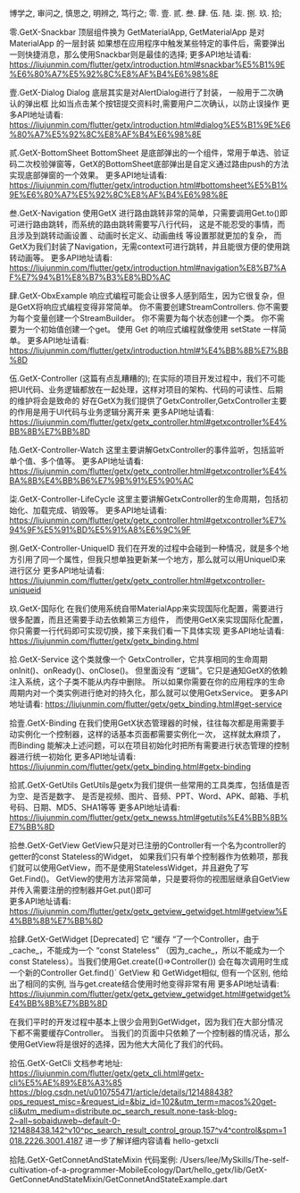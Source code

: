 博学之, 审问之, 慎思之, 明辨之, 笃行之;
零. 壹. 贰. 叁. 肆. 伍. 陆. 柒. 捌. 玖. 拾;















零.GetX-Snackbar
  顶层组件换为 GetMaterialApp, GetMaterialApp 是对 MaterialApp 的一层封装
  如果想在应用程序中触发某些特定的事件后，需要弹出一则快捷消息，那么使用Snackbar则是最佳的选择;
  更多API地址请看: 
    https://liujunmin.com/flutter/getx/introduction.html#snackbar%E5%B1%9E%E6%80%A7%E5%92%8C%E8%AF%B4%E6%98%8E
  

壹.GetX-Dialog
  Dialog 底层其实是对AlertDialog进行了封装， 一般用于二次确认的弹出框
  比如当点击某个按钮提交资料时,需要用户二次确认，以防止误操作
  更多API地址请看: 
    https://liujunmin.com/flutter/getx/introduction.html#dialog%E5%B1%9E%E6%80%A7%E5%92%8C%E8%AF%B4%E6%98%8E
  
贰.GetX-BottomSheet
  BottomSheet 是底部弹出的一个组件，常用于单选、验证码二次校验弹窗等，GetX的BottomSheet底部弹出是自定义通过路由push的方法实现底部弹窗的一个效果。
  更多API地址请看: 
    https://liujunmin.com/flutter/getx/introduction.html#bottomsheet%E5%B1%9E%E6%80%A7%E5%92%8C%E8%AF%B4%E6%98%8E
  


叁.GetX-Navigation
  使用GetX 进行路由跳转非常的简单，只需要调用Get.to()即可进行路由跳转，而系统的路由跳转需要写八行代码，
  这是不能忍受的事情，而且涉及到跳转动画设置 、动画时长定义、动画曲线 等设置那就更加的复杂，
  而GetX为我们封装了Navigation，无需context可进行跳转，并且能很方便的使用跳转动画等。
  更多API地址请看: 
    https://liujunmin.com/flutter/getx/introduction.html#navigation%E8%B7%AF%E7%94%B1%E8%B7%B3%E8%BD%AC


肆.GetX-ObxExample
  响应式编程可能会让很多人感到陌生，因为它很复杂，但是GetX将响应式编程变得非常简单。
    你不需要创建StreamControllers.
    你不需要为每个变量创建一个StreamBuilder。
    你不需要为每个状态创建一个类。
    你不需要为一个初始值创建一个get。
  使用 Get 的响应式编程就像使用 setState 一样简单。
  更多API地址请看: 
    https://liujunmin.com/flutter/getx/introduction.html#%E4%BB%8B%E7%BB%8D


伍.GetX-Controller  (这篇有点乱糟糟的);
  在实际的项目开发过程中，我们不可能把UI代码、业务逻辑都放在一起处理，这样对项目的架构、代码的可读性、后期的维护将会是致命的
  好在GetX为我们提供了GetxController,GetxController主要的作用是用于UI代码与业务逻辑分离开来
  更多API地址请看: 
    https://liujunmin.com/flutter/getx/getx_controller.html#getxcontroller%E4%BB%8B%E7%BB%8D


陆.GetX-Controller-Watch
  这里主要讲解GetxController的事件监听，包括监听单个值、多个值等。
  更多API地址请看: 
    https://liujunmin.com/flutter/getx/getx_controller.html#getxcontroller%E4%BA%8B%E4%BB%B6%E7%9B%91%E5%90%AC


柒.GetX-Controller-LifeCycle
  这里主要讲解GetxController的生命周期，包括初始化、加载完成、销毁等。
  更多API地址请看: 
    https://liujunmin.com/flutter/getx/getx_controller.html#getxcontroller%E7%94%9F%E5%91%BD%E5%91%A8%E6%9C%9F


捌.GetX-Controller-UniqueID
  我们在开发的过程中会碰到一种情况，就是多个地方引用了同一个属性，但我只想单独更新某一个地方，那么就可以用UniqueID来进行区分
  更多API地址请看: 
    https://liujunmin.com/flutter/getx/getx_controller.html#getxcontroller-uniqueid


玖.GetX-国际化
  在我们使用系统自带MaterialApp来实现国际化配置，需要进行很多配置，而且还需要手动去依赖第三方组件，
  而使用GetX来实现国际化配置，你只需要一行代码即可实现切换，接下来我们看一下具体实现
  更多API地址请看: 
    https://liujunmin.com/flutter/getx/getx_binding.html


拾.GetX-Service
  这个类就像一个 GetxController，它共享相同的生命周期onInit()、onReady()、onClose()。 
  但里面没有 “逻辑”。它只是通知GetX的依赖注入系统，这个子类不能从内存中删除。
  所以如果你需要在你的应用程序的生命周期内对一个类实例进行绝对的持久化，那么就可以使用GetxService。
  更多API地址请看: 
    https://liujunmin.com/flutter/getx/getx_binding.html#get-service


拾壹.GetX-Binding
  在我们使用GetX状态管理器的时候，往往每次都是用需要手动实例化一个控制器，这样的话基本页面都需要实例化一次，
  这样就太麻烦了，而Binding 能解决上述问题，可以在项目初始化时把所有需要进行状态管理的控制器进行统一初始化
  更多API地址请看: 
    https://liujunmin.com/flutter/getx/getx_binding.html#getx-binding


拾贰.GetX-GetUtils
  GetUtils是getx为我们提供一些常用的工具类库，包括值是否为空、是否是数字、
  是否是视频、图片、音频、PPT、Word、APK、邮箱、手机号码、日期、MD5、SHA1等等
  更多API地址请看: 
    https://liujunmin.com/flutter/getx/getx_newss.html#getutils%E4%BB%8B%E7%BB%8D


拾叁.GetX-GetView
  GetView只是对已注册的Controller有一个名为controller的getter的const Stateless的Widget，
  如果我们只有单个控制器作为依赖项，那我们就可以使用GetView，而不是使用StatelessWidget，并且避免了写Get.Find()。
  GetView的使用方法非常简单，只是要将你的视图层继承自GetView并传入需要注册的控制器并Get.put()即可  
  更多API地址请看: 
    https://liujunmin.com/flutter/getx/getx_getview_getwidget.html#getview%E4%BB%8B%E7%BB%8D

拾肆.GetX-GetWidget [Deprecated]
  它 “缓存 “了一个Controller，由于_cache_，不能成为一个 “const Stateless”
  （因为_cache_，所以不能成为一个const Stateless）。当我们使用Get.create(()=>Controller())
   会在每次调用时生成一个新的Controller Get.find()`
   GetView 和 GetWidget相似, 但有一个区别, 他给出了相同的实例, 当与get.create结合使用时他变得非常有用
  更多API地址请看:
    https://liujunmin.com/flutter/getx/getx_getview_getwidget.html#getwidget%E4%BB%8B%E7%BB%8D
  
  在我们平时的开发过程中基本上很少会用到GetWidget，因为我们在大部分情况下都不需要缓存Controller。
  当我们的页面中只依赖了一个控制器的情况话，那么使用GetView将是很好的选择，因为他大大简化了我们的代码。
  

拾伍.GetX-GetCli
  文档参考地址:
    https://liujunmin.com/flutter/getx/getx_cli.html#getx-cli%E5%AE%89%E8%A3%85
    https://blog.csdn.net/u010755471/article/details/121488438?ops_request_misc=&request_id=&biz_id=102&utm_term=macos%20get-cli&utm_medium=distribute.pc_search_result.none-task-blog-2~all~sobaiduweb~default-0-121488438.142^v10^pc_search_result_control_group,157^v4^control&spm=1018.2226.3001.4187
  进一步了解详细内容请看 
    hello-getxcli

拾陆.GetX-GetConnetAndStateMixin
  代码案例:
    /Users/lee/MySkills/The-self-cultivation-of-a-programmer-MobileEcology/Dart/hello_getx/lib/GetX-GetConnetAndStateMixin/GetConnetAndStateExample.dart
